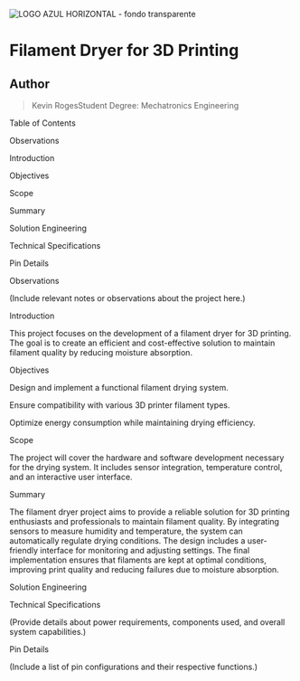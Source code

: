 ![LOGO AZUL HORIZONTAL - fondo transparente](https://github.com/user-attachments/assets/0c875b5b-b05c-4c56-b229-a591ee275421)
# Filament Dryer for 3D Printing

## Author
> Kevin RogesStudent
> Degree: Mechatronics Engineering

Table of Contents

Observations

Introduction

Objectives

Scope

Summary

Solution Engineering

Technical Specifications

Pin Details

Observations

(Include relevant notes or observations about the project here.)

Introduction

This project focuses on the development of a filament dryer for 3D printing. The goal is to create an efficient and cost-effective solution to maintain filament quality by reducing moisture absorption.

Objectives

Design and implement a functional filament drying system.

Ensure compatibility with various 3D printer filament types.

Optimize energy consumption while maintaining drying efficiency.

Scope

The project will cover the hardware and software development necessary for the drying system. It includes sensor integration, temperature control, and an interactive user interface.

Summary

The filament dryer project aims to provide a reliable solution for 3D printing enthusiasts and professionals to maintain filament quality. By integrating sensors to measure humidity and temperature, the system can automatically regulate drying conditions. The design includes a user-friendly interface for monitoring and adjusting settings. The final implementation ensures that filaments are kept at optimal conditions, improving print quality and reducing failures due to moisture absorption.

Solution Engineering

Technical Specifications

(Provide details about power requirements, components used, and overall system capabilities.)

Pin Details

(Include a list of pin configurations and their respective functions.)
